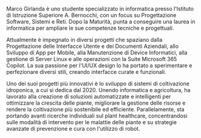 Marco Girlanda è uno studente specializzato in informatica presso l'Istituto di Istruzione Superiore A. Bernocchi, con un focus su Progettazione Software, Sistemi e Reti. Dopo la Maturità, punta a conseguire una laurea in informatica per ampliare le sue competenze tecniche e progettuali.

Attualmente è impegnato in diversi progetti che spaziano dalla Progettazione delle Interfacce Utente e dei Documenti Aziendali, allo Sviluppo di App per Mobile, alla Manutenzione di Device Informatici, alla gestione di Server Linux e alle operazioni con la Suite Microsoft 365 Copilot. La sua passione per l'UI/UX design lo ha portato a sperimentare e perfezionare diversi stili, creando interfacce curate e funzionali.

Uno dei suoi progetti più innovativi è lo sviluppo di sistemi di coltivazione idroponica, a cui si dedica dal 2020. Unendo informatica e agricoltura, ha lavorato alla creazione di soluzioni automatizzate e intelligenti per ottimizzare la crescita delle piante, migliorare la gestione delle risorse e rendere la coltivazione più sostenibile ed efficiente. Parallelamente, sta portando avanti ricerche individuali sul plant healthcare, concentrandosi sulle modalità di intervento per le malattie delle piante e su strategie avanzate di prevenzione e cura con l'utilizzo di robot.
